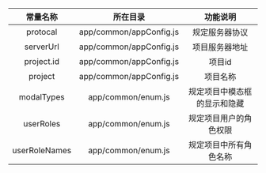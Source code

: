 

| 常量名称 | 所在目录 | 功能说明 |
| :---: | :---: | :---: |
| protocal | app/common/appConfig.js | 规定服务器协议 |
| serverUrl | app/common/appConfig.js | 项目服务器地址 |
| project.id | app/common/appConfig.js | 项目id |
| project | app/common/appConfig.js | 项目名称 |
| modalTypes | app/common/enum.js | 规定项目中模态框的显示和隐藏 |
| userRoles | app/common/enum.js | 规定项目用户的角色权限 |
| userRoleNames | app/common/enum.js | 规定项目中所有角色名称 |



